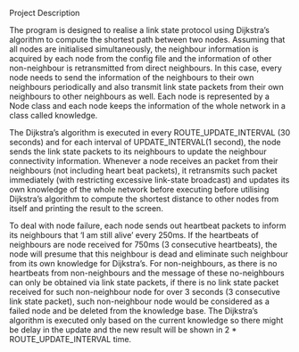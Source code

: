 Project Description

The program is designed to realise a link state protocol using Dijkstra’s algorithm to compute the shortest path between two nodes. Assuming that all nodes are initialised simultaneously, the neighbour information is acquired by each node from the config file and the information of other non-neighbour is retransmitted from direct neighbours. In this case, every node needs to send the information of the neighbours to their own neighbours periodically and also transmit link state packets from their own neighbours to other neighbours as well. Each node is represented by a Node class and each node keeps the information of the whole network in a class called knowledge.

The Dijkstra’s algorithm is executed in every ROUTE_UPDATE_INTERVAL (30 seconds) and for each interval of UPDATE_INTERVAL(1 second), the node sends the link state packets to its neighbours to update the neighbour connectivity information. Whenever a node receives an packet from their neighbours (not including heart beat packets), it retransmits such packet immediately (with restricting excessive link-state broadcast) and updates its own knowledge of the whole network before executing before utilising Dijkstra’s algorithm to compute the shortest distance to other nodes from itself and printing the result to the screen.
 
To deal with node failure, each node sends out heartbeat packets to inform its neighbours that ‘I am still alive’ every 250ms. If the heartbeats of neighbours are node received for 750ms (3 consecutive heartbeats), the node will presume that this neighbour is dead and eliminate such neighbour from its own knowledge for Dijkstra’s. For non-neighbours, as there is no heartbeats from non-neighbours and the message of these no-neighbours can only be obtained via link state packets, if there is no link state packet received for such non-neighbour node for over 3 seconds (3 consecutive link state packet), such non-neighbour node would be considered as a failed node and be deleted from the knowledge base. The Dijkstra’s algorithm is executed only based on the current knowledge so there might be delay in the update and the new result will be shown in 2 * ROUTE_UPDATE_INTERVAL time.